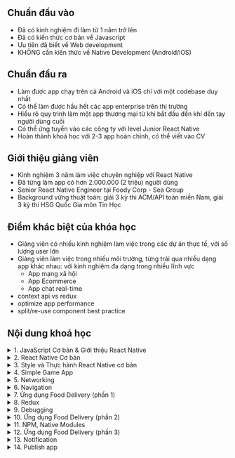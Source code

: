 ## Chuẩn đầu vào
* Đã có kinh nghiệm đi làm từ 1 năm trở lên
* Đã có kiến thức cơ bản về Javascript
* Ưu tiên đã biết về Web development
* KHÔNG cần kiến thức về Native Development (Android/iOS)

## Chuẩn đầu ra
* Làm được app chạy trên cả Android và iOS chỉ với một codebase duy nhất
* Có thể làm được hầu hết các app enterprise trên thị trường
* Hiểu rõ quy trình làm một app thương mại từ khi bắt đầu đến khi đến tay người dùng cuối
* Có thể ứng tuyển vào các công ty với level Junior React Native
* Hoàn thành khoá học với 2-3 app hoàn chỉnh, có thể viết vào CV

## Giới thiệu giảng viên
* Kinh nghiệm 3 năm làm việc chuyên nghiệp với React Native
* Đã từng làm app có hơn 2.000.000 (2 triệu) người dùng
* Senior React Native Engineer tại Foody Corp - Sea Group
* Background vững thuật toán: giải 3 kỳ thi ACM/API toàn miền Nam, giải 3 kỳ thi HSG Quốc Gia môn Tin Học

## Điểm khác biệt của khóa học

* Giảng viên có nhiều kinh nghiệm làm việc trong các dự án thực tế, với số lượng user lớn
* Giảng viên làm việc trong nhiều môi trường, từng trải qua nhiều dạng app khác nhau: với kinh nghiệm đa dạng trong nhiều lĩnh vực
	* App mạng xã hội
	* App Ecommerce
	* App chat real-time
* context api vs redux
* optimize app performance
* split/re-use component best practice

## Nội dung khoá học
<!--- Section 1-->
<details>
<summary>1. JavaScript Cơ bản & Giới thiệu React Native</summary>

* JavaScript Cơ bản
	* Cú pháp JavaScript hiện đại: ES6, Biến, Kiểu dữ liệu, Module, Prototype
	* Cơ chế bất đồng bộ của Javascript: Đơn luồng, Promises, Async/Await
	* ESLint, Prettier
* Giới thiệu React Native
	* Kiến trúc React Native, cách thức React Native hoạt động và giao tiếp với Android/iOS
	* Thiết lập môi trường để lập trình với React Native

</details>

<!--- Section 2-->
<details>
<summary>2. React Native Cơ bản</summary>

* Tìm hiểu về Component, thành phần cơ bản nhất trong React Native
	* Component là gì?
	* Cơ chế hoạt động
	* Cách tạo ra các component trong React Native
* Tìm hiểu các React Native Component
	* Core Component
	* Native Component
* Phân tích các component từ thiết kế có sẵn

</details>

<!--- Section 3-->
<details>
<summary>3. Style và Thực hành React Native cơ bản</summary>

* Style
  	* Cách trang trí, vẽ, sắp xếp các bố cục ứng dụng
	* Cách Thiết kế ứng dụng tương thích trên nhiều loại màn hình khác nhau
	* Phân tích, thiết kế ứng dụng dựa trên design có sẵn

* Hưởng dẫn sử dụng các Core Component để xây dựng các UI cơ bản
	* View, Text, Button
	* TextInput: xây dựng form nhập liệu người dùng
	* ScrollView, FlastList: xây dựng các danh sách (danh sách sản phẩm/tin nhắn)
* Hướng dẫn dựng các layout cơ bản, responsive
	* Dựng layout tương thích trên nhiều loại màn hình khác nhau

</details>

<!--- Section 4-->
<details>
<summary>4. Simple Game App</summary>

* Game đơn giản, game thuộc thể loại game trí nhớ
* Người chơi sẽ tìm các cặp hình ảnh trùng nhau trong các hình ảnh đang bị ẩn
* Chức năng tính điểm, lưu điểm và bảng xếp hạng

</details>
<!--- Section 5-->
<details>
<summary>5. Networking</summary>

* Hướng dẫn làm việc với API
* Validate dữ liệu trước khi thực hiện truyền dữ liệu
* Luồng đăng nhập đơn giản
* Thực hiện lưu các dữ liệu người dùng vào bộ nhớ local

</details>
<!--- Section 6-->
<details>
<summary>6. Navigation</summary>

* Cách thức hoạt động của các hệ thống navigation trong react-native
* Hướng dẫn sử dụng các thư viện navigation
	* react-native-navigation
	* react-navigation
* Tìm hiểu về các loại navigator của react-native-navigation
	* stack
	* tabs 

</details>
<!--- Section 7-->
<details>
<summary>7. Ứng dụng Food Delivery (phần 1)</summary>

* Trang hiển thị danh sách các sản phẩm / các của hàng
* Trang hiển thị chi tiết một cửa hàng
* Chức năng giỏ hàng, đặt các sản phẩm vào giỏ hàng
* Di chuyển giữa các trang

</details>
<!--- Section 8-->
<details>
<summary>8. Redux</summary>

* Redux là gì? Tại sao phải sử dụng redux
* Kiến trúc của redux
* Middleware là gì, và các Middleware phổ biến trong redux
	* thunk
	* saga
	* redux-persist
* react-redux
* redux toolkit

</details>
<!--- Section 9-->
<details>
<summary>9. Debugging</summary>

* Hướng dẫn debug react-native bằng các công cụ
	* console
	* react-devtools
	* reactotron
* Ưu nhược/điểm của từng công cụ

</details>

<!--- Section 10-->
<details>
<summary>10. Ứng dụng Food Delivery (phần 2)</summary>

* Cải tiến và giải quyết các vấn đề của app bằng redux
* Thực hiện xây dựng luồng đăng nhập đơn giản
* Thực hiện đặt hàng thông qua gọi API

</details>
<!--- Section 11-->
<details>
<summary>11. NPM, Native Modules</summary>

* npm là gì? Tại sao cần phải sử dụng npm
  	* Library
  	* node_modules
  	* yarn
* Native Modules
	* cách hoạt động
	* xây dựng các native-modules đơn giản
	* cách sử dụng

</details>
<!--- Section 12-->
<details>
<summary>12. Ứng dụng Food Delivery (phần 3)</summary>

* Trang danh sách các đơn hàng
	* Có sử dụng bản đồ để thể hiện đơn hàng đang được giao
* Trang thông báo
* Trang thông tin cá nhân của người dùng
	* Có sử dụng camera để cập nhật ảnh đại diện / review các sản phẩm 

</details>
<!--- Section 13-->
<details>
<summary>13. Notification</summary>

* Notification
	* Remote notificaiton
	* Local notification
* Cài đặt thông báo cho Ứng dụng Food Delivery

</details>
<!--- Section 14-->
<details>
<summary>14. Publish app</summary>

* Chuẩn bị
	* Cài đặt Icons & màn hình chào mừng (Splash Screen)
	* Giới thiệu, Cài đặt Codepush
* Publish
	* iOS
	* Android

</details>
